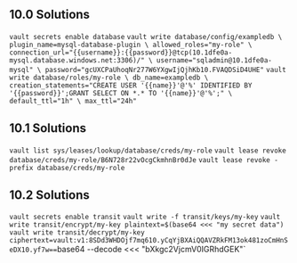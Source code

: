 ## 10.0 Solutions
`vault secrets enable database`
`vault write database/config/exampledb \
    plugin_name=mysql-database-plugin \
    allowed_roles="my-role" \
    connection_url="{{username}}:{{password}}@tcp(10.1dfe0a-mysql.database.windows.net:3306)/" \
    username="sqladmin@10.1dfe0a-mysql" \
    password="gcUXCPaUhoqNr277W6YXgwIjQjhKb10.FVAQDSiD4UHE"`
`vault write database/roles/my-role \
    db_name=exampledb \
    creation_statements="CREATE USER '{{name}}'@'%' IDENTIFIED BY '{{password}}';GRANT SELECT ON *.* TO '{{name}}'@'%';" \ 
    default_ttl="1h" \
    max_ttl="24h"`

## 10.1 Solutions
`vault list sys/leases/lookup/database/creds/my-role`
`vault lease revoke database/creds/my-role/B6N728r22vOcgCkmhnBr0dJe`
`vault lease revoke -prefix database/creds/my-role`

## 10.2 Solutions
`vault secrets enable transit`
`vault write -f transit/keys/my-key`
`vault write transit/encrypt/my-key plaintext=$(base64 <<< "my secret data")`
`vault write transit/decrypt/my-key ciphertext=vault:v1:8SDd3WHDOjf7mq610.yCqYjBXAiQQAVZRkFM13ok481zoCmHnSeDX10.yf7w==`base64 --decode <<< "bXkgc2VjcmV0IGRhdGEK"`
